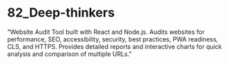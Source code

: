 # 82_Deep-thinkers
"Website Audit Tool built with React and Node.js. Audits websites for performance, SEO, accessibility, security, best practices, PWA readiness, CLS, and HTTPS. Provides detailed reports and interactive charts for quick analysis and comparison of multiple URLs."
